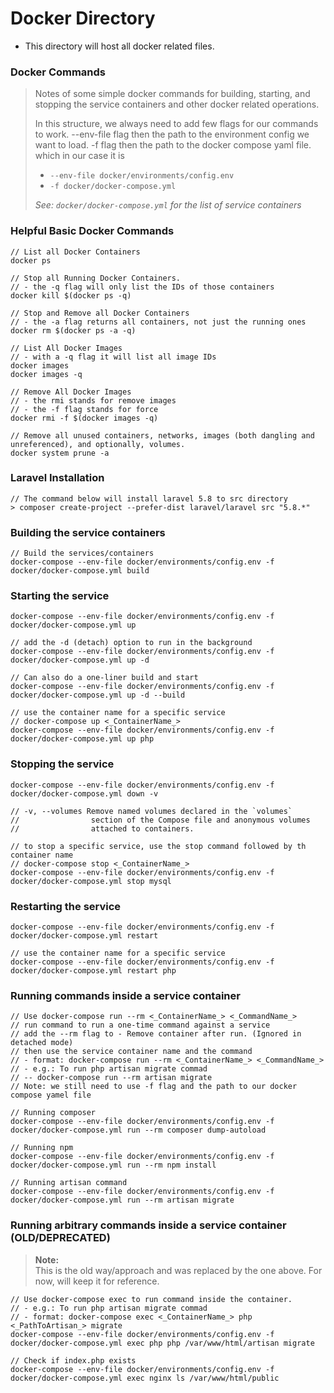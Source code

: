 # Docker Directory
- This directory will host all docker related files.

### Docker Commands
> Notes of some simple docker commands for building, starting, and stopping the service containers and other docker related operations.
> 
> In this structure, we always need to add few flags for our commands to work.
> --env-file flag then the path to the environment config we want to load.
> -f flag then the path to the docker compose yaml file.  
> which in our case it is
> - `--env-file docker/environments/config.env`   
> - `-f docker/docker-compose.yml`
> 
> _See: `docker/docker-compose.yml` for the list of service containers_

### Helpful Basic Docker Commands
```
// List all Docker Containers
docker ps

// Stop all Running Docker Containers.
// - the -q flag will only list the IDs of those containers
docker kill $(docker ps -q)

// Stop and Remove all Docker Containers
// - the -a flag returns all containers, not just the running ones
docker rm $(docker ps -a -q)

// List All Docker Images
// - with a -q flag it will list all image IDs
docker images
docker images -q

// Remove All Docker Images
// - the rmi stands for remove images
// - the -f flag stands for force
docker rmi -f $(docker images -q)

// Remove all unused containers, networks, images (both dangling and unreferenced), and optionally, volumes.
docker system prune -a
```

### Laravel Installation
```
// The command below will install laravel 5.8 to src directory
> composer create-project --prefer-dist laravel/laravel src "5.8.*"
```

### Building the service containers
```
// Build the services/containers
docker-compose --env-file docker/environments/config.env -f docker/docker-compose.yml build
```

### Starting the service
```
docker-compose --env-file docker/environments/config.env -f docker/docker-compose.yml up

// add the -d (detach) option to run in the background
docker-compose --env-file docker/environments/config.env -f docker/docker-compose.yml up -d

// Can also do a one-liner build and start
docker-compose --env-file docker/environments/config.env -f docker/docker-compose.yml up -d --build

// use the container name for a specific service  
// docker-compose up <_ContainerName_>
docker-compose --env-file docker/environments/config.env -f docker/docker-compose.yml up php
```

### Stopping the service
```
docker-compose --env-file docker/environments/config.env -f docker/docker-compose.yml down -v

// -v, --volumes Remove named volumes declared in the `volumes`
//                section of the Compose file and anonymous volumes
//                attached to containers.

// to stop a specific service, use the stop command followed by th container name  
// docker-compose stop <_ContainerName_>
docker-compose --env-file docker/environments/config.env -f docker/docker-compose.yml stop mysql
```

### Restarting the service
```
docker-compose --env-file docker/environments/config.env -f docker/docker-compose.yml restart

// use the container name for a specific service
docker-compose --env-file docker/environments/config.env -f docker/docker-compose.yml restart php
```

### Running commands inside a service container
```
// Use docker-compose run --rm <_ContainerName_> <_CommandName_>
// run command to run a one-time command against a service
// add the --rm flag to - Remove container after run. (Ignored in detached mode)
// then use the service container name and the command 
// - format: docker-compose run --rm <_ContainerName_> <_CommandName_>
// - e.g.: To run php artisan migrate commad 
// -- docker-compose run --rm artisan migrate
// Note: we still need to use -f flag and the path to our docker compose yamel file

// Running composer
docker-compose --env-file docker/environments/config.env -f docker/docker-compose.yml run --rm composer dump-autoload

// Running npm
docker-compose --env-file docker/environments/config.env -f docker/docker-compose.yml run --rm npm install

// Running artisan command
docker-compose --env-file docker/environments/config.env -f docker/docker-compose.yml run --rm artisan migrate
```

### Running arbitrary commands inside a service container (OLD/DEPRECATED)
> **Note:**  
> This is the old way/approach and was replaced by the one above.
> For now, will keep it for reference.
```
// Use docker-compose exec to run command inside the container.
// - e.g.: To run php artisan migrate commad 
// - format: docker-compose exec <_ContainerName_> php <_PathToArtisan_> migrate
docker-compose --env-file docker/environments/config.env -f docker/docker-compose.yml exec php php /var/www/html/artisan migrate

// Check if index.php exists
docker-compose --env-file docker/environments/config.env -f docker/docker-compose.yml exec nginx ls /var/www/html/public
```
